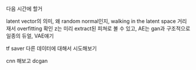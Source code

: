 다음 시간에 할거

latent vector의 의미, 왜 random normal인지, walking in the latent space
거리 재서 overfitting 확인
z는 미리 extract된 피쳐로 볼 수 있고, AE는 gan과 구조적으로 일종의 듀얼, VAE얘기

tf saver
다른 데이터에 대해서 시도해보기

cnn 해보고 dcgan
